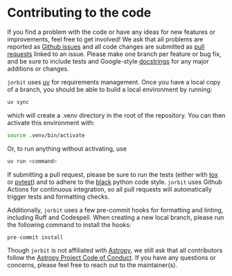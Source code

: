 # Contributing to the code

If you find a problem with the code or have any ideas for new features or improvements, feel free to get involved! We ask that all problems are reported as [Github issues](https://github.com/ben-cassese/jorbit/issues) and all code changes are submitted as [pull requests](https://github.com/ben-cassese/jorbit/pulls) linked to an issue. Please make one branch per feature or bug fix, and be sure to include tests and Google-style [docstrings](https://google.github.io/styleguide/pyguide.html#383-functions-and-methods) for any major additions or changes.

``jorbit`` uses [uv](https://docs.astral.sh/uv/) for requirements management. Once you have a local copy of a branch, you should be able to build a local environment by running:

```bash
uv sync
```

which will create a .venv directory in the root of the repository. You can then activate this environment with:

```bash
source .venv/bin/activate
```

Or, to run anything without activating, use

```bash
uv run <command>
```

If submitting a pull request, please be sure to run the tests (either with [tox](https://tox.wiki/en/latest/) or [pytest](https://docs.pytest.org/en/8.1.x/)) and to adhere to the [black](https://black.readthedocs.io/en/stable/) python code style. ``jorbit`` uses Github Actions for continuous integration, so all pull requests will automatically trigger tests and formatting checks.

Additionally, ``jorbit`` uses a few pre-commit hooks for formatting and linting, including Ruff and Codespell. When creating a new local branch, please run the following command to install the hooks:

```bash
pre-commit install
```

Though ``jorbit`` is not affiliated with [Astropy](http://www.astropy.org/), we still ask that all contributors follow the [Astropy Project Code of Conduct](http://www.astropy.org/code_of_conduct.html). If you have any questions or concerns, please feel free to reach out to the maintainer(s).
